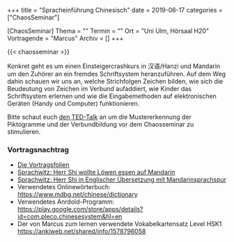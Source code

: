 +++
title = "Spracheinführung Chinesisch"
date = 2019-06-17
categories = ["ChaosSeminar"]

[ChaosSeminar]
Thema = ""
Termin = ""
Ort = "Uni Ulm, Hörsaal H20"
Vortragende = "Marcus"
Archiv = []
+++

{{< chaosseminar >}}

Konkret geht es um einen Einsteigercrashkurs in 汉语/Hanzi und Mandarin um den Zuhörer an ein fremdes Schriftsystem heranzuführen. Auf dem Weg dahin schauen wir uns an, welche Strichfolgen Zeichen bilden, wie sich die Beudeutung von Zeichen im Verbund aufaddiert, wie Kinder das Schriftsystem erlernen und wie die Eingabemethoden auf elektronischen Geräten (Handy und Computer) funktionieren.

Bitte schaut euch [den TED-Talk](https://www.ted.com/talks/shaolan_learn_to_read_chinese_with_ease?language=en) an um die Mustererkennung der Piktogramme und der Verbundbildung vor dem Chaosseminar zu stimulieren.

### Vortragsnachtrag

- [Die Vortragsfolien](2019-06-10_vortragsfoliensatz_chaosseminar_chinesisch_hanscript.pdf)
- [Sprachwitz: Herr Shi wollte Löwen essen auf Mandarin](https://www.youtube.com/watch?v=9jtiw721RAg)
- [Sprachwitz: Herr Shi in Englischer Übersetzung mit Mandarinsprachspur](https://www.youtube.com/watch?v=vExjnn_3ep4)
- Verwendetes Onlinewörterbuch: https://www.mdbg.net/chinese/dictionary
- Verwendetes Anrdoid-Programm: https://play.google.com/store/apps/details?id=com.pleco.chinesesystem&hl=en
- Der von Marcus zum lernen verwendete Vokabelkartensatz Level HSK1 https://ankiweb.net/shared/info/1578796058
